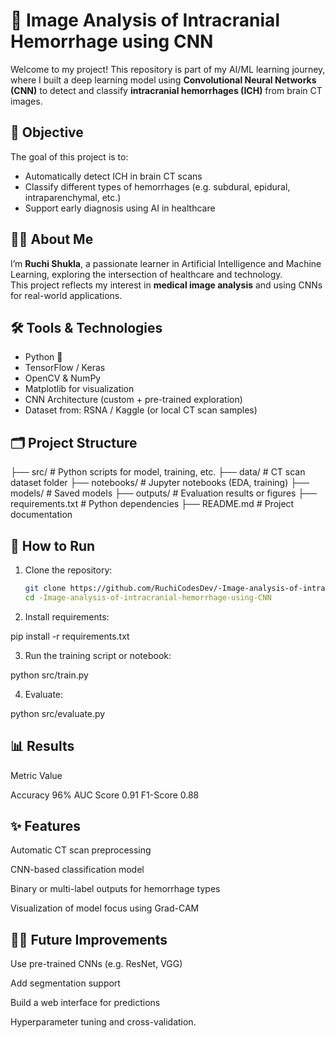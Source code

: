 # 🧠 Image Analysis of Intracranial Hemorrhage using CNN

Welcome to my project! This repository is part of my AI/ML learning journey, where I built a deep learning model using **Convolutional Neural Networks (CNN)** to detect and classify **intracranial hemorrhages (ICH)** from brain CT images.

## 📌 Objective

The goal of this project is to:
- Automatically detect ICH in brain CT scans
- Classify different types of hemorrhages (e.g. subdural, epidural, intraparenchymal, etc.)
- Support early diagnosis using AI in healthcare

## 👩‍💻 About Me

I’m **Ruchi Shukla**, a passionate learner in Artificial Intelligence and Machine Learning, exploring the intersection of healthcare and technology.  
This project reflects my interest in **medical image analysis** and using CNNs for real-world applications.

## 🛠️ Tools & Technologies

- Python 🐍
- TensorFlow / Keras
- OpenCV & NumPy
- Matplotlib for visualization
- CNN Architecture (custom + pre-trained exploration)
- Dataset from: RSNA / Kaggle (or local CT scan samples)

## 🗂️ Project Structure
├── src/                     # Python scripts for model, training, etc.
├── data/                    # CT scan dataset folder
├── notebooks/               # Jupyter notebooks (EDA, training) 
├── models/                  # Saved models 
├── outputs/                 # Evaluation results or figures 
├── requirements.txt         # Python dependencies 
├── README.md                # Project documentation 

## 🚀 How to Run

1. Clone the repository:
   ```bash
   git clone https://github.com/RuchiCodesDev/-Image-analysis-of-intracranial-hemorrhage-using-CNN.git
   cd -Image-analysis-of-intracranial-hemorrhage-using-CNN

2. Install requirements:

pip install -r requirements.txt

3. Run the training script or notebook:

python src/train.py

4. Evaluate:

python src/evaluate.py

## 📊 Results

Metric	Value

Accuracy	96%
AUC Score	0.91
F1-Score	0.88

## ✨ Features

Automatic CT scan preprocessing

CNN-based classification model

Binary or multi-label outputs for hemorrhage types

Visualization of model focus using Grad-CAM

## 🙋‍♀️ Future Improvements

Use pre-trained CNNs (e.g. ResNet, VGG)

Add segmentation support

Build a web interface for predictions

Hyperparameter tuning and cross-validation. 
